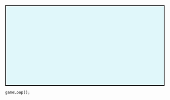 <html lang="en">
<head>
  <meta charset="UTF-8">
  <meta name="viewport" content="width=device-width, initial-scale=1.0">
  <title>Parkour Game with Block Character</title>
  <style>
    body {
      margin: 0;
      overflow: hidden;
    }
    canvas {
      display: block;
      background-color: #e0f7fa; /* Light blue background for visibility */
      border: 2px solid black;
      margin: 0 auto;
    }
    .win-message {
      position: absolute;
      top: 50%;
      left: 50%;
      transform: translate(-50%, -50%);
      font-size: 50px;
      font-weight: bold;
      color: green;
      display: none;
      text-align: center;
    }
    .win-message a {
      display: block;
      margin-top: 20px;
      font-size: 30px;
      color: blue;
      text-decoration: underline;
      cursor: pointer;
    }
    .game-over-message {
      position: absolute;
      top: 50%;
      left: 50%;
      transform: translate(-50%, -50%);
      font-size: 40px;
      font-weight: bold;
      color: red;
      display: none;
      text-align: center;
    }
  </style>
</head>
<body>
  <canvas id="gameCanvas" width="800" height="400"></canvas>
  <div id="winMessage" class="win-message">
    You Win!
    <a id="redirectLink" href="#">Click here to proceed</a>
  </div>
  <div id="gameOverMessage" class="game-over-message">
    Game Over! Press Space to Restart
  </div>
  
  <script>
    const canvas = document.getElementById("gameCanvas");
    const ctx = canvas.getContext("2d");

    // Block character design
    let player = {
      x: 50,
      y: canvas.height - 100,
      width: 50,
      height: 50,
      dy: 0,
      gravity: 0.8,
      jumpPower: -20, // Negative value to jump upward
      isJumping: false,
      color: "#f39c12", // Character color
    };

    let obstacles = [];
    let gameSpeed = 12; // Increased speed for faster gameplay
    let score = 0;
    const winScore = 20; // Win after 20 obstacles
    let gameOver = false;

    function createObstacle() {
      let height = Math.random() * 80 + 50;
      let obstacle = {
        x: canvas.width,
        y: canvas.height - height,
        width: 20,
        height: height,
        color: "green" // Green for rectangle obstacles
      };
      obstacles.push(obstacle);
    }

    function updateObstacles() {
      for (let i = 0; i < obstacles.length; i++) {
        obstacles[i].x -= gameSpeed;
        if (obstacles[i].x + obstacles[i].width < 0) {
          obstacles.splice(i, 1);
          i--;
          score++;
        }
      }
    }

    function drawRectangle(obstacle) {
      // Draw green rectangular obstacle
      ctx.fillStyle = obstacle.color;
      ctx.fillRect(obstacle.x, obstacle.y, obstacle.width, obstacle.height);
    }

    function drawPlayer() {
      // Draw block character with face
      ctx.fillStyle = player.color;
      ctx.fillRect(player.x, player.y, player.width, player.height);

      // Add eyes
      ctx.fillStyle = "#ffffff"; // White eyes
      ctx.fillRect(player.x + 10, player.y + 10, 10, 10); // Left eye
      ctx.fillRect(player.x + 30, player.y + 10, 10, 10); // Right eye

      // Add mouth
      ctx.fillStyle = "#000000"; // Black mouth
      ctx.fillRect(player.x + 20, player.y + 30, 10, 5); // Mouth
    }

    function drawObstacles() {
      for (let i = 0; i < obstacles.length; i++) {
        drawRectangle(obstacles[i]); // Draw rectangle for each obstacle
      }
    }

    function updatePlayer() {
      if (player.isJumping) {
        player.dy += player.gravity;
        player.y += player.dy;
        if (player.y + player.height >= canvas.height) {
          player.y = canvas.height - player.height;
          player.isJumping = false;
          player.dy = 0;
        }
      }
    }

    function handleJump() {
      if (!player.isJumping) {
        player.isJumping = true;
        player.dy = player.jumpPower;
      }
    }

    function detectCollision() {
      for (let i = 0; i < obstacles.length; i++) {
        if (player.x < obstacles[i].x + obstacles[i].width &&
            player.x + player.width > obstacles[i].x &&
            player.y < obstacles[i].y + obstacles[i].height &&
            player.y + player.height > obstacles[i].y) {
          return true;
        }
      }
      return false;
    }

    function gameLoop() {
      if (gameOver) return; // Stop game if game over
      
      ctx.clearRect(0, 0, canvas.width, canvas.height);

      drawPlayer();
      drawObstacles();
      updateObstacles();
      updatePlayer();

      if (detectCollision()) {
        gameOver = true;
        document.getElementById('gameOverMessage').style.display = 'block';
        return;
      }

      if (score >= winScore) {
        document.getElementById('winMessage').style.display = 'block';
        return;
      }

      requestAnimationFrame(gameLoop);
    }

    function resetGame() {
      player.x = 50;
      player.y = canvas.height - 100;
      player.dy = 0;
      player.isJumping = false;
      obstacles = [];
      score = 0;
      gameOver = false;
      document.getElementById('gameOverMessage').style.display = 'none';
      gameLoop();
    }

    // Increase the interval between obstacles
    setInterval(createObstacle, 2500); // Obstacles appear every 2.5 seconds now

    window.addEventListener("keydown", (e) => {
      if (e.code === "Space" || e.code === "ArrowUp") {
        if (gameOver) {
          resetGame(); // Restart game if it's over
        } else {
          handleJump(); // Jump if the game is still running
        }
      }
    });

    // Redirect to another page when the win link is clicked
    const redirectLink = document.getElementById("redirectLink");
    redirectLink.addEventListener("click", function() {
      window.location.href = "https://www.example.com"; // Change this to the desired URL
    });

    gameLoop();
  </script>
</body>
</html>


    gameLoop();
  </script>
</body>
</html>
